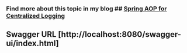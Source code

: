 ### Find more about this topic in my blog ## [Spring AOP for Centralized Logging](https://medium.com/@gudise.ashok/centralized-logging-using-aop-for-your-spring-boot-app-the-ancient-ones-way-logging-with-power-5a0089809505)


## Swagger URL [http://localhost:8080/swagger-ui/index.html]
